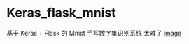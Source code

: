 # Keras_flask_mnist
基于 Keras + Flask 的 Mnist 手写数字集识别系统
 太难了
[image](https://github.com/ybsdegit/Keras_flask_mnist/blob/master/%E8%AF%86%E5%88%AB%E6%89%8B%E5%86%99.gif)
